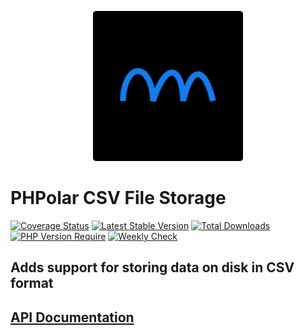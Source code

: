 <p align="center">
    <img width="240" src="./phpolar.svg" alt="PHPolar logo" />
</p>

# PHPolar CSV File Storage

[![Coverage Status](https://coveralls.io/repos/github/phpolar/csv-file-storage/badge.svg?branch=main)](https://coveralls.io/github/phpolar/csv-file-storage?branch=main) [![Latest Stable Version](https://poser.pugx.org/phpolar/csv-file-storage/v)](https://packagist.org/packages/phpolar/csv-file-storage) [![Total Downloads](https://poser.pugx.org/phpolar/csv-file-storage/downloads)](https://packagist.org/packages/phpolar/csv-file-storage) [![PHP Version Require](https://poser.pugx.org/phpolar/csv-file-storage/require/php)](https://packagist.org/packages/phpolar/csv-file-storage) [![Weekly Check](https://github.com/phpolar/csv-file-storage/actions/workflows/weekly.yml/badge.svg)](https://github.com/phpolar/csv-file-storage/actions/workflows/weekly.yml)

## Adds support for storing data on disk in CSV format

## [API Documentation](https://phpolar.github.io/csv-file-storage/)
